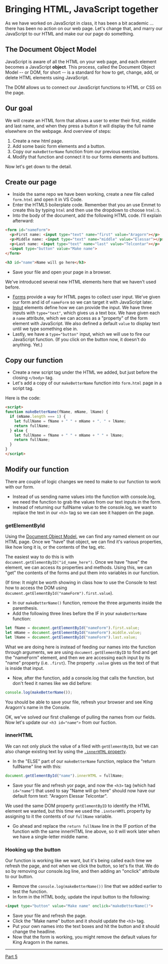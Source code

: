 # Bringing HTML, JavaScript together

As we have worked on JavaScript in class, it has been a bit academic ... there has been no action on our web page. Let's change that, and marry our JavaScript to our HTML and make our our page do something.

## The Document Object Model

JavaScript is aware of all the HTML on your web page, and each element becomes a JavaScript **object**. This process, called the Document Object Model -- or DOM, for short -- is a standard for how to get, change, add, or delete HTML elements using JavaScript.

The DOM allows us to connect our JavaScript functions to HTML or CSS on the page.

## Our goal

We will create an HTML form that allows a user to enter their first, middle and last name, and when they press a button it will display the full name elsewhere on the webpage. And overview of steps:

1. Create a new html page.
2. Add some basic form elements and a button.
3. Copy our `makeBetterName` function from our previous exercise.
4. Modify that function and connect it to our forms elements and buttons.

Now let's get down to the detail.

## Create our page

- Inside the same repo we have been working, create a new file called `form.html` and open it in VS Code.
- Enter the HTML5 boilerplate code. Remember that you an use Emmet to create this by typing `html` and then use the dropdown to choose `html:5`.
- Into the body of the document, add the following HTML code. I'll explain afterward:

```html
<form id="nameForm">
  <p>First name: <input type="text" name="first" value="Aragorn"></p>
  <p>Middle name: <input type="text" name="middle" value="Elessar"></p>
  <p>Last name: <input type="text" name="last" value="Telcontar"></p>
  <input type="button" value="Make name">
</form> 

<h3 id="name">Name will go here</h3>
```

- Save your file and open your page in a browser.

We've introduced several new HTML elements here that we haven't used before.

- [Forms](https://www.w3schools.com/html/html_form_elements.asp) provide a way for HTML pages to collect user input. We've given our form and id of `nameForm` so we can target it with JavaScript later.
- [Input](https://www.w3schools.com/html/html_form_input_types.asp) elements define how we can provide the input. We have three inputs with `type="text"`, which gives us a text box. We have given each a `name` attribute, which we can access as a "property" of the form element with JavaScript. We also defined a default `value` to display text until we type something else in.
- Lastly, we have a `type="button"` input, which we will use to fire our JavaScript function. (If you click on the button now, it doesn't do anything. Yet.)

## Copy our function

- Create a new script tag under the HTML we added, but just before the closing `</body>` tag.
- Let's add a copy of our `makeBetterName` function into `form.html` page in a script tag.

Here is the code:

```html
<script>
function makeBetterName(fName, mName, lName) {
  if (mName.length === 1) {
    let fullName = fName + " " + mName + ". " + lName;
    return fullName;
  } else {
    let fullName = fName + " " + mName + " " + lName;
    return fullName;
  }
}
</script>
```

## Modify our function

There are couple of logic changes we need to make to our function to work with our form.

- Instead of us sending name values into the function with console.log, we need the function to grab the values from our text inputs in the form.
- Instead of returning our fullName value to the console.log, we want to replace the text in our `<h3>` tag so we can see it happen on the page.

### getElementById

Using the [Document Object Model](https://www.w3schools.com/js/js_htmldom_elements.asp), we can find any named element on our HTML page. Once we "have" that object, we can find it's various properties, like how long it is, or the contents of the tag, etc.

The easiest way to do this is with `document.getElementByID("id_name_here")`. Once we have "have" the element, we can access its properties and methods. Using this, we can "get" the contents of the forms and put them into variables in our function.

(If time: It might be worth showing in class how to use the Console to test how to access the DOM using `document.getElementById("nameForm").first.value`).

- In our `makeBetterName()` function, remove the three arguments inside the parenthesis.
- Add the following three lines before the IF in your `makeBetterName` function:

```js
let fName = document.getElementById("nameForm").first.value;
let mName = document.getElementById("nameForm").middle.value;
let lName = document.getElementById("nameForm").last.value;
```

What we are doing here is instead of feeding our names into the function through arguments, we are using `document.getElementByID` to find and get the "nameForm" element, and then we are accessing each input by its "name" property (i.e. `.first`). The property `.value` gives us the text of that is inside that input.

- Now, after the function, add a console.log that calls the function, but don't feed it names like we did before:

```js
console.log(makeBetterName());
```

You should be able to save your file, refresh your browser and see King Aragorn's name in the Console.

OK, we've solved our first challenge of pulling the names from our fields. Now let's update our `<h3 id="name">` from our fuction.

### innerHTML

We can not only pluck the value of a filed with `getElementByID`, but we can also change existing text by using the [`.innerHTML` property](https://www.w3schools.com/js/js_htmldom_html.asp).

- In the "ELSE" part of our `makeBetterName` function, replace the "return fullName" line with this:

```js
document.getElementById("name").innerHTML = fullName;
```

- Save your file and refresh yor page, and now the `<h3>` tag (which had `id="name"`) that used to say  "Name will go here" should now have our default form text: "Aragorn Elessar Telcontar".

We used the same DOM property `getElementByID` to identify the HTML element we wanted, but this time we used the `.innterHMTL` property by assigning to it the contents of our `fullName` variable.

- Go ahead and replace the `return fullName` line in the IF portion of the function with the same innerHTML line above, so it will work later when we have a single-letter middle name.

### Hooking up the button

Our function is working like we want, but it's being called each time we refresh the page, and not when we click the button, so let's fix that. We do so by removing our console.log line, and then adding an "onclick" attribute to our button.

- Remove the `console.log(makeBetterName())` line that we added earlier to test the function.
- In form in the HTML body, update the input button to the following:

```html
<input type="button" value="Make name" onclick="makeBetterName()">
```

- Save your file and refresh the page.
- Click the "Make name" button and it should update the `<h3>` tag.
- Put your own names into the text boxes and hit the button and it should change the headline.
- Now that the form is working, you might remove the default values for King Aragorn in the names.

---

[Part 5](js-class-05.md)
